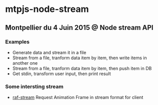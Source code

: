 # mtpjs-node-stream

## Montpellier du 4 Juin 2015 @ Node stream API

### Examples

* Generate data and stream it in a file
* Stream from a file, tranform data item by item, then write items in another one 
* Stream from a file, tranform data item by item, then push item in DB
* Get stdin, transform user input, then print result

### Some intersting stream

* [raf-stream](https://www.npmjs.com/package/raf-stream) Request Animation Frame in stream format for client

